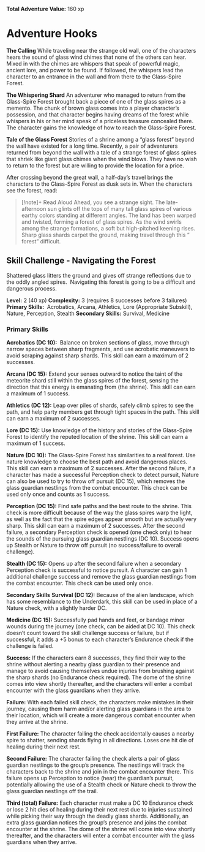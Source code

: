 **Total Adventure Value:** 160 xp

# Adventure Hooks

**The Calling**
While traveling near the strange old wall, one of the characters hears the sound of glass wind chimes that none of the others can hear. Mixed in with the chimes are whispers that speak of powerful magic, ancient lore, and power to be found. If followed, the whispers lead the character to an entrance in the wall and from there to the Glass-Spire Forest.

**The Whispering Shard**
An adventurer who managed to return from the Glass-Spire Forest brought back a piece of one of the glass spires as a memento. The chunk of brown glass comes into a player character’s possession, and that character begins having dreams of the forest while whispers in his or her mind speak of a priceless treasure concealed there. The character gains the knowledge of how to reach the Glass-Spire Forest.

**Tale of the Glass Forest**
Stories of a shrine among a “glass forest” beyond the wall have existed for a long time. Recently, a pair of adventurers returned from beyond the wall with a tale of a strange forest of glass spires that shriek like giant glass chimes when the wind blows. They have no wish to return to the forest but are willing to provide the location for a price.

After crossing beyond the great wall, a half-day’s travel brings the characters to the Glass-Spire Forest as dusk sets in. When the characters see the forest, read: 

> [!note]+ Read Aloud
> Ahead, you see a strange sight. The late-afternoon sun glints off the tops of many tall glass spires of various earthy colors standing at different angles. The land has been warped and twisted, forming a forest of glass spires. As the wind swirls among the strange formations, a soft but high-pitched keening rises. Sharp glass shards carpet the ground, making travel through this “ forest” difficult.

## Skill Challenge - Navigating the Forest

Shattered glass litters the ground and gives off strange reflections due to the oddly angled spires.  Navigating this forest is going to be a difficult and dangerous process.

**Level:** 2 (40 xp)
**Complexity:** 3 (requires 8 successes before 3 failures)
**Primary Skills:**  Acrobatics, Arcana, Athletics, Lore (Appropriate Subskill), Nature, Perception, Stealth
**Secondary Skills:** Survival, Medicine

### Primary Skills
**Acrobatics (DC 10):**  Balance on broken sections of glass, move through narrow spaces between sharp fragments, and use acrobatic maneuvers to avoid scraping against sharp shards. This skill can earn a maximum of 2 successes.

**Arcana (DC 15):** Extend your senses outward to notice the taint of the meteorite shard still within the glass spires of the forest, sensing the direction that this energy is emanating from (the shrine). This skill can earn a maximum of 1 success.

**Athletics (DC 12):** Leap over piles of shards, safely climb spires to see the path, and help party members get through tight spaces in the path. This skill can earn a maximum of 2 successes.

**Lore (DC 15):** Use knowledge of the history and stories of the Glass-Spire Forest to identify the reputed location of the shrine. This skill can earn a maximum of 1 success.

**Nature (DC 10):** The Glass-Spire Forest has similarities to a real forest. Use nature knowledge to choose the best path and avoid dangerous places. This skill can earn a maximum of 2 successes. After the second failure, if a character has made a successful Perception check to detect pursuit, Nature can also be used to try to throw off pursuit (DC 15), which removes the glass guardian nestlings from the combat encounter. This check can be used only once and counts as 1 success.

**Perception (DC 15):** Find safe paths and the best route to the shrine. This check is more difficult because of the way the glass spires warp the light, as well as the fact that the spire edges appear smooth but are actually very sharp. This skill can earn a maximum of 2 successes. After the second failure, a secondary Perception check is opened (one check only) to hear the sounds of the pursuing glass guardian nestlings (DC 10). Success opens up Stealth or Nature to throw off pursuit (no success/failure to overall challenge).

**Stealth (DC 15):** Opens up after the second failure when a secondary Perception check is successful to notice pursuit. A character can gain 1 additional challenge success and remove the glass guardian nestlings from the combat encounter. This check can be used only once.

**Secondary Skills**
**Survival (DC 12):** Because of the alien landscape, which has some resemblance to the Underdark, this skill can be used in place of a Nature check, with a slightly harder DC.

**Medicine (DC 15):** Successfully pad hands and feet, or bandage minor wounds during the journey (one check, can be aided at DC 10). This check doesn’t count toward the skill challenge success or failure, but if successful, it adds a +5 bonus to each character’s Endurance check if the challenge is failed.

**Success:** If the characters earn 8 successes, they find their way to the shrine without alerting a nearby glass guardian to their presence and manage to avoid causing themselves undue injuries from brushing against the sharp shards (no Endurance check required). The dome of the shrine comes into view shortly thereafter, and the characters will enter a combat encounter with the glass guardians when they arrive.

**Failure:** With each failed skill check, the characters make mistakes in their journey, causing them harm and/or alerting glass guardians in the area to their location, which will create a more dangerous combat encounter when they arrive at the shrine.

   **First Failure:** The character failing the check accidentally causes a nearby spire to shatter, sending shards flying in all directions. Loses one hit die of healing during their next rest.

   **Second Failure:** The character failing the check alerts a pair of glass guardian nestlings to the group’s presence. The nestlings will track the characters back to the shrine and join in the combat encounter there. This failure opens up Perception to notice (hear) the guardian’s pursuit, potentially allowing the use of a Stealth check or Nature check to throw the glass guardian nestlings off the trail.

   **Third (total) Failure:** Each character must make a DC 10 Endurance check or lose 2 hit dies of healing during their next rest due to injuries sustained while picking their way through the deadly glass shards. Additionally, an extra glass guardian notices the group’s presence and joins the combat encounter at the shrine. The dome of the shrine will come into view shortly thereafter, and the characters will enter a combat encounter with the glass guardians when they arrive.